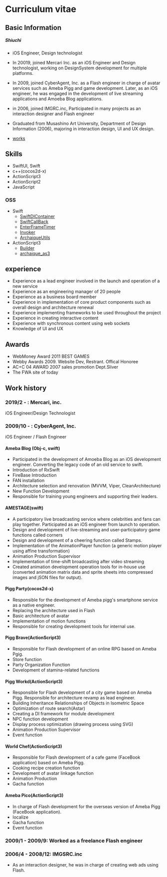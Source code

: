 # Curriculum vitae

## Basic Information

#####  Shiuchi
- iOS Engineer, Design technologist

- In 20019, joined Mercari Inc. as an iOS Engineer and Design technologist, working on DesignSystem development for multiple platforms.

- In 2009, joined CyberAgent, Inc. as a Flash engineer in charge of avatar services such as Ameba Pigg and game development. Later, as an iOS engineer, he was engaged in the development of live streaming applications and Amoeba Blog applications.

- in 2006, joined IMGRC.inc, Participated in many projects as an interaction designer and Flash engineer

- Graduated from Musashino Art University, Department of Design Information (2006), majoring in interaction design, UI and UX design.

-  [works](https://slides.com/shiuchi/deck-1)

## Skills
- SwiftUI, Swift
- c++(cocos2d-x)
- ActionScript3
- ActionScript2
- JavaScript

### OSS
- Swift
  - [SwiftDIContainer](https://github.com/shiuchi/SwiftDIContainer)
  - [SwiftCallBack](https://github.com/shiuchi/SwiftCallBack)
  - [EnterFrameTimer](https://github.com/shiuchi/EnterFrameTimer)
  - [Invoker](https://github.com/shiuchi/Invoker)
  - [ArchaiqueUtils](https://github.com/shiuchi/ArchaiqueUtils)
- ActionScript3
  - [Builder](https://github.com/shiuchi/Builder)
  - [archaique_as3](https://github.com/shiuchi/archaique_as3)

## experience
  - Experience as a lead engineer involved in the launch and operation of a new service
  - Experience as an engineering manager of 20 people
  - Experience as a business board member
  - Experience in implementation of core product components such as overall design and architecture renewal
  - Experience implementing frameworks to be used throughout the project
  - Experience in creating interactive content
  - Experience with synchronous content using web sockets
  - Knowledge of UI and UX

## Awards
  - WebMoney Award 2011 BEST GAMES
  - Webby Awards 2009. Website Dev, Restrant. Offical Honoree
  - AC+C 04 AWARD 2007 sales promotion Dept.Sliver
  - The FWA site of today

## Work history

### 2019/2 - : Mercari, inc.

iOS Engineer/Design Technologist

### 2009/10 - : CyberAgent, Inc.

iOS Engineer / Flash Engineer

#### Ameba Blog (Obj-c, swift)
- Participated in the development of Amoeba Blog as an iOS development engineer. Converting the legacy code of an old service to swift.
- Introduction of RxSwift
- FireBase Introduction
- FAN installation
- Architecture selection and renovation (MVVM, Viper, CleanArchitecture)
- New Function Development
- Responsible for training young engineers and supporting their leaders.

#### AMESTAGE(swift)

- A participatory live broadcasting service where celebrities and fans can play together. Participated as an iOS engineer from launch to operation.
- Design and development of live-streaming and user-participatory game functions called corners
- Design and development of a cheering function called Stamps.
- Implementation of the AnimationPlayer function (a generic motion player using affine transformation)
- Animation Production Supervisor
- Implementation of time-shift broadcasting after video streaming
- Created animation development operation tools for in-house use (converted animation matrix data and sprite sheets into compressed images and jSON files for output).

#### Pigg Party(cocos2d-x)

- Responsible for the development of Ameba pigg's smartphone service as a native engineer.
- Replacing the architecture used in Flash
- Basic architecture of avatar
- Implementation of motion functions
- Responsible for creating development tools for internal use.

#### Pigg Brave(ActionScript3)
- Responsible for Flash development of an online RPG based on Ameba Pgig.
- Store function
- Party Organization Function
- Development of stamina-related functions

#### Pigg Workd(ActionScript3)
- Responsible for Flash development of a city game based on Ameba Pigg. Responsible for architecture revamp as lead engineer.
- Building Inheritance Relationships of Objects in Isometric Space
- Optimization of route search(Astar)
- Creating a DI framework for module development
- NPC function development
- Display process optimization (drawing process using SVG)
- Animation Production Supervisor
- Event function


#### World Chef(ActionScript3)
- Responsible for Flash development of a cafe game (FaceBook application) based on Ameba Pigg.
- Cooking recipe creation function
- Development of avatar linkage function
- Animation Production
- Gacha function

#### Ameba Pico(ActionScript3)
- In charge of Flash development for the overseas version of Ameba Pigg (FaceBook application).
- localize
- Gacha function
- Event function

### 2009/1 - 2009/9: Worked as a freelance Flash engineer

### 2006/4 - 2008/12: IMGSRC.inc
- As an interaction designer, he was in charge of creating web ads using Flash.
